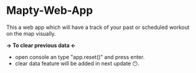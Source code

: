 # Mapty-Web-App
This a web app which will have a track of your past or scheduled workout on the map visually.


**-> To clear previous data <-**

- open console an type "app.reset()" and press enter.
- clear data feature will be added in next update 😶.



